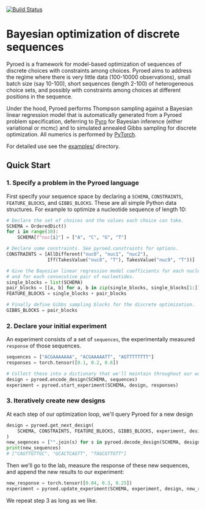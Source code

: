 [![Build Status](https://github.com/broadinstitute/pyroed/workflows/CI/badge.svg)](https://github.com/broadinstitute/pyroed/actions)

# Bayesian optimization of discrete sequences

Pyroed is a framework for model-based optimization of sequences of discrete
choices with constraints among choices.
Pyroed aims to address the regime where there is very little data (100-10000
observations), small batch size (say 10-100), short sequences (length 2-100) of
heterogeneous choice sets, and possibly with constraints among choices at
different positions in the sequence.

Under the hood, Pyroed performs Thompson sampling against a Bayesian linear
regression model that is automatically generated from a Pyroed problem
specification, deferring to [Pyro](https://pyro.ai) for Bayesian inference
(either variational or mcmc) and to simulated annealed Gibbs sampling for
discrete optimization.
All numerics is performed by [PyTorch](https://pytorch.org).

For detailed use see the [examples/](examples/) directory.

## Quick Start

### 1. Specify a problem in the Pyroed language

First specify your sequence space by declaring a `SCHEMA`, `CONSTRAINTS`, `FEATURE_BLOCKS`, and `GIBBS_BLOCKS`. These are all simple Python data structures.
For example to optimize a nucleotide sequence of length 10:
```python
# Declare the set of choices and the values each choice can take.
SCHEMA = OrderedDict()
for i in range(10):
    SCHEMA[f"nuc{i}"] = ["A", "C", "G", "T"]

# Declare some constraints. See pyroed.constraints for options.
CONSTRAINTS = [AllDifferent("nuc0", "nuc1", "nuc2"),
               Iff(TakesValue("nuc8", "T"), TakesValue("nuc9", "T"))]

# Give the Bayesian linear regression model coefficients for each nucleotides
# and for each consecutive pair of nucleotides.
single_blocks = list(SCHEMA)
pair_blocks = [[a, b] for a, b in zip(single_blocks, single_blocks[1:])]
FEATURE_BLOCKS = single_blocks + pair_blocks

# Finally define Gibbs sampling blocks for the discrete optimization.
GIBBS_BLOCKS = pair_blocks
```

### 2. Declare your initial experiment

An experiment consists of a set of `sequences`, the experimentally measured
`response` of those sequences.
```python
sequences = ["ACGAAAAAAA", "ACGAAAAATT", "AGTTTTTTTT"]
responses = torch.tensor([0.1, 0.2, 0.6])

# Collect these into a dictionary that we'll maintain throughout our workflow.
design = pyroed.encode_design(SCHEMA, sequences)
experiment = pyroed.start_experiment(SCHEMA, design, responses)
```

### 3. Iteratively create new designs

At each step of our optimization loop, we'll query Pyroed for a new design
```python
design = pyroed.get_next_design(
    SCHEMA, CONSTRAINTS, FEATURE_BLOCKS, GIBBS_BLOCKS, experiment, design_size=3
)
new_seqences = ["".join(s) for s in pyroed.decode_design(SCHEMA, design)]
print(new_sequences)
# ["CAGTTGTTGC", "GCACTCAGTT", "TAGCGTTGTT"]
```
Then we'll go to the lab, measure the response of these new sequences, and
append the new results to our experiment:
```python
new_response = torch.tensor([0.04, 0.3, 0.25])
experiment = pyroed.update_experiment(SCHEMA, experiment, design, new_response)
```
We repeat step 3 as long as we like.
